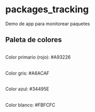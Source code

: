 # packages_tracking
Demo de app para monitorear paquetes 

## Paleta de colores
######
Color primario (rojo): #A93226
######
Color gris: #A6ACAF
######
Color azul: #34495E
######
Color blanco: #FBFCFC
